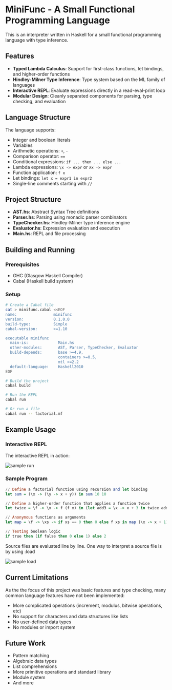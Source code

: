 # MiniFunc - A Small Functional Programming Language

This is an interpreter written in Haskell for a small functional programming language with type inference.

## Features

* **Typed Lambda Calculus**: Support for first-class functions, let bindings, and higher-order functions
* **Hindley-Milner Type Inference**: Type system based on the ML family of languages
* **Interactive REPL**: Evaluate expressions directly in a read-eval-print loop
* **Modular Design**: Cleanly separated components for parsing, type checking, and evaluation

## Language Structure

The language supports:

* Integer and boolean literals
* Variables 
* Arithmetic operations: `+`, `-`
* Comparison operator: `==`
* Conditional expressions: `if ... then ... else ...`
* Lambda expressions: `\x -> expr` or `λx -> expr`
* Function application: `f x`
* Let bindings: `let x = expr1 in expr2`
* Single-line comments starting with `//`

## Project Structure

* **AST.hs**: Abstract Syntax Tree definitions
* **Parser.hs**: Parsing using monadic parser combinators
* **TypeChecker.hs**: Hindley-Milner type inference engine
* **Evaluator.hs**: Expression evaluation and execution
* **Main.hs**: REPL and file processing

## Building and Running

### Prerequisites

* GHC (Glasgow Haskell Compiler)
* Cabal (Haskell build system)

### Setup

```bash
# Create a Cabal file
cat > minifunc.cabal <<EOF
name:                minifunc
version:             0.1.0.0
build-type:          Simple
cabal-version:       >=1.10

executable minifunc
  main-is:             Main.hs
  other-modules:       AST, Parser, TypeChecker, Evaluator
  build-depends:       base >=4.9,
                       containers >=0.5,
                       mtl >=2.2
  default-language:    Haskell2010
EOF

# Build the project
cabal build

# Run the REPL
cabal run

# Or run a file
cabal run -- factorial.mf
```

## Example Usage

### Interactive REPL

The interactive REPL in action:

![sample run](https://github.com/user-attachments/assets/24f3d381-f184-49a0-8cc2-4c13a014d30f)


### Sample Program

```haskell
// Define a factorial function using recursion and let binding
let sum = (\x -> (\y -> x + y)) in sum 10 10

// Define a higher-order function that applies a function twice
let twice = \f -> \x -> f (f x) in (let add3 = \x -> x + 3 in twice add3 10)

// Anonymous functions as arguments
let map = \f -> \xs -> if xs == 0 then 0 else f xs in map (\x -> x + 1) 5

// Testing boolean logic
if true then (if false then 0 else 1) else 2
```

Source files are evaluated line by line. One way to interpret a source file is by using :load

![sample load](https://github.com/user-attachments/assets/301fe81f-450a-48d9-8c2c-94b53b10954d)


## Current Limitations
As the the focus of this project was basic features and type checking, many common language features have not been implemented:
* More complicated operations (increment, modulus, bitwise operations, etc)
* No support for characters and data structures like lists
* No user-defined data types
* No modules or import system

## Future Work

* Pattern matching
* Algebraic data types
* List comprehensions 
* More primitive operations and standard library
* Module system
* And more
